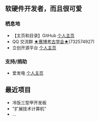 ## 软硬件开发者，而且很可爱

### 栖息地
* 【主页和目录】GitHub [个人主页](https://github.com/SnowyIris)
* QQ 交流群 [★赛博考古学会★](https://jq.qq.com/?_wv=1027&k=62Df1llt)(732574927)
* 立创开源平台 [个人主页](https://oshwhub.com/snowy_iris)

### 支持/捐助
* 爱发电 [个人主页](https://afdian.net/a/Atranix)

## 最近项目
* 冷饭三型甲开发板
* "扩展技术计算机"
* ...
